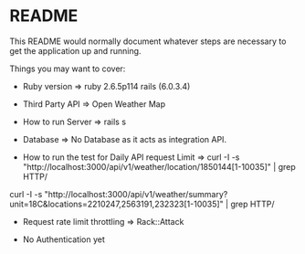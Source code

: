 # README

This README would normally document whatever steps are necessary to get the
application up and running.

Things you may want to cover:

* Ruby version => ruby 2.6.5p114
                  rails (6.0.3.4)

* Third Party API => Open Weather Map

* How to run Server => rails s

* Database => No Database as it acts as integration API.

* How to run the test for Daily API request Limit => curl -I -s "http://localhost:3000/api/v1/weather/location/1850144[1-10035]" | grep HTTP/

curl -I -s "http://localhost:3000/api/v1/weather/summary?unit=18C&locations=2210247,2563191,232323[1-10035]" | grep HTTP/

* Request rate limit throttling => Rack::Attack

* No Authentication yet

